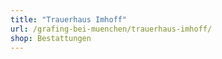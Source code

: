 ```yaml
---
title: "Trauerhaus Imhoff"
url: /grafing-bei-muenchen/trauerhaus-imhoff/
shop: Bestattungen
---
```

